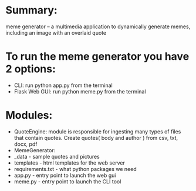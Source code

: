 # Summary: 
meme generator – a multimedia application to dynamically generate memes, including an image with an overlaid quote

# To run the meme generator you have 2 options:

- CLI: run python app.py from the terminal 
- Flask Web GUI: run python meme.py from the terminal


# Modules:
- QuoteEngine: module is responsible for ingesting many types of files that contain quotes. Create quotes( body and author ) from csv, txt, docx, pdf 
- MemeGenerator:
- _data - sample quotes and pictures 
- templates - html templates for the web server
- requirements.txt - what python packages we need
- app.py - entry point to launch the web gui
- meme.py - entry point to launch the CLI tool


